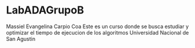 # LabADAGrupoB

Massiel Evangelina Carpio Coa 
Este es un curso donde se busca estudiar y optimizar el tiempo de ejecucion de los algoritmos
Universidad Nacional de San Agustin
